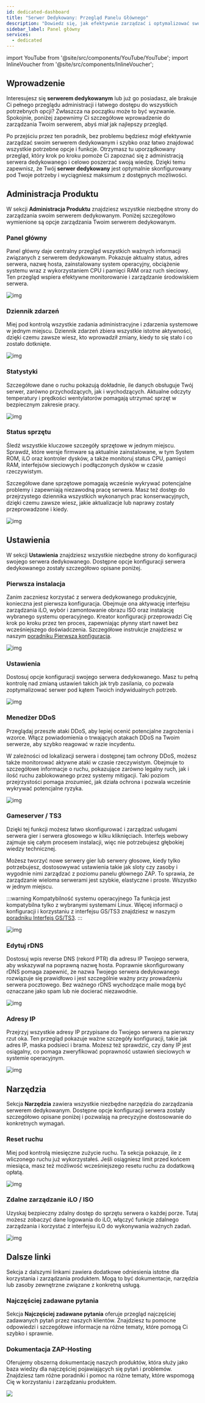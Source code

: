 ```yaml
---
id: dedicated-dashboard
title: "Serwer Dedykowany: Przegląd Panelu Głównego"
description: "Dowiedz się, jak efektywnie zarządzać i optymalizować swój Serwer Dedykowany dzięki przejrzystemu przeglądowi kluczowych funkcji i narzędzi administracyjnych → Sprawdź teraz"
sidebar_label: Panel główny
services:
  - dedicated
---
```


import YouTube from '@site/src/components/YouTube/YouTube';
import InlineVoucher from '@site/src/components/InlineVoucher';

## Wprowadzenie

Interesujesz się **serwerem dedykowanym** lub już go posiadasz, ale brakuje Ci pełnego przeglądu administracji i łatwego dostępu do wszystkich potrzebnych opcji? Zwłaszcza na początku może to być wyzwanie. Spokojnie, poniżej zapewnimy Ci szczegółowe wprowadzenie do zarządzania Twoim serwerem, abyś miał jak najlepszy przegląd.

Po przejściu przez ten poradnik, bez problemu będziesz mógł efektywnie zarządzać swoim serwerem dedykowanym i szybko oraz łatwo znajdować wszystkie potrzebne opcje i funkcje. Otrzymasz tu uporządkowany przegląd, który krok po kroku pomoże Ci zapoznać się z administracją serwera dedykowanego i celowo poszerzać swoją wiedzę. Dzięki temu zapewnisz, że Twój **serwer dedykowany** jest optymalnie skonfigurowany pod Twoje potrzeby i wyciągniesz maksimum z dostępnych możliwości.

<InlineVoucher />

## Administracja Produktu

W sekcji **Administracja Produktu** znajdziesz wszystkie niezbędne strony do zarządzania swoim serwerem dedykowanym. Poniżej szczegółowo wymienione są opcje zarządzania Twoim serwerem dedykowanym.



### Panel główny

Panel główny daje centralny przegląd wszystkich ważnych informacji związanych z serwerem dedykowanym. Pokazuje aktualny status, adres serwera, nazwę hosta, zainstalowany system operacyjny, obciążenie systemu wraz z wykorzystaniem CPU i pamięci RAM oraz ruch sieciowy. Ten przegląd wspiera efektywne monitorowanie i zarządzanie środowiskiem serwera.

![img](https://screensaver01.zap-hosting.com/index.php/s/QEnaS6N7MqHejtk/preview)



### Dziennik zdarzeń

Miej pod kontrolą wszystkie zadania administracyjne i zdarzenia systemowe w jednym miejscu. Dziennik zdarzeń zbiera wszystkie istotne aktywności, dzięki czemu zawsze wiesz, kto wprowadził zmiany, kiedy to się stało i co zostało dotknięte.

![img](https://screensaver01.zap-hosting.com/index.php/s/akKpTx2XzDKy7qc/preview)



### Statystyki
Szczegółowe dane o ruchu pokazują dokładnie, ile danych obsługuje Twój serwer, zarówno przychodzących, jak i wychodzących. Aktualne odczyty temperatury i prędkości wentylatorów pomagają utrzymać sprzęt w bezpiecznym zakresie pracy.

![img](https://screensaver01.zap-hosting.com/index.php/s/B7yLamtJrdALpPb/preview)



### Status sprzętu

Śledź wszystkie kluczowe szczegóły sprzętowe w jednym miejscu. Sprawdź, które wersje firmware są aktualnie zainstalowane, w tym System ROM, iLO oraz kontroler dysków, a także monitoruj status CPU, pamięci RAM, interfejsów sieciowych i podłączonych dysków w czasie rzeczywistym.

Szczegółowe dane sprzętowe pomagają wcześnie wykrywać potencjalne problemy i zapewniają niezawodną pracę serwera. Masz też dostęp do przejrzystego dziennika wszystkich wykonanych prac konserwacyjnych, dzięki czemu zawsze wiesz, jakie aktualizacje lub naprawy zostały przeprowadzone i kiedy.

![img](https://screensaver01.zap-hosting.com/index.php/s/9CsZGarzsdMP5Ea/preview)

## Ustawienia

W sekcji **Ustawienia** znajdziesz wszystkie niezbędne strony do konfiguracji swojego serwera dedykowanego. Dostępne opcje konfiguracji serwera dedykowanego zostały szczegółowo opisane poniżej.

### Pierwsza instalacja
Zanim zaczniesz korzystać z serwera dedykowanego produkcyjnie, konieczna jest pierwsza konfiguracja. Obejmuje ona aktywację interfejsu zarządzania iLO, wybór i zamontowanie obrazu ISO oraz instalację wybranego systemu operacyjnego. Kreator konfiguracji przeprowadzi Cię krok po kroku przez ten proces, zapewniając płynny start nawet bez wcześniejszego doświadczenia. Szczegółowe instrukcje znajdziesz w naszym [poradniku Pierwsza konfiguracja](dedicated-setup.md).

![img](https://screensaver01.zap-hosting.com/index.php/s/MnZKXAGGTqs9Xdp/download)

### Ustawienia

Dostosuj opcje konfiguracji swojego serwera dedykowanego. Masz tu pełną kontrolę nad zmianą ustawień takich jak tryb zasilania, co pozwala zoptymalizować serwer pod kątem Twoich indywidualnych potrzeb.

![img](https://screensaver01.zap-hosting.com/index.php/s/WiHSELJNc5icsyQ/preview)



### Menedżer DDoS

Przeglądaj przeszłe ataki DDoS, aby lepiej ocenić potencjalne zagrożenia i wzorce. Włącz powiadomienia o trwających atakach DDoS na Twoim serwerze, aby szybko reagować w razie incydentu.

W zależności od lokalizacji serwera i dostępnej tam ochrony DDoS, możesz także monitorować aktywne ataki w czasie rzeczywistym. Obejmuje to szczegółowe informacje o ruchu, pokazujące zarówno legalny ruch, jak i ilość ruchu zablokowanego przez systemy mitigacji. Taki poziom przejrzystości pomaga zrozumieć, jak działa ochrona i pozwala wcześnie wykrywać potencjalne ryzyka.

![img](https://screensaver01.zap-hosting.com/index.php/s/ScCCCY52CMLgfyE/preview)



### Gameserver / TS3

Dzięki tej funkcji możesz łatwo skonfigurować i zarządzać usługami serwera gier i serwera głosowego w kilku kliknięciach. Interfejs webowy zajmuje się całym procesem instalacji, więc nie potrzebujesz głębokiej wiedzy technicznej.

Możesz tworzyć nowe serwery gier lub serwery głosowe, kiedy tylko potrzebujesz, dostosowywać ustawienia takie jak sloty czy zasoby i wygodnie nimi zarządzać z poziomu panelu głównego ZAP. To sprawia, że zarządzanie wieloma serwerami jest szybkie, elastyczne i proste. Wszystko w jednym miejscu.

:::warning Kompatybilność systemu operacyjnego 
Ta funkcja jest kompatybilna tylko z wybranymi systemami Linux. Więcej informacji o konfiguracji i korzystaniu z interfejsu GS/TS3 znajdziesz w naszym [poradniku Interfejs GS/TS3](dedicated-linux-gs-interface.md).
:::

![img](https://screensaver01.zap-hosting.com/index.php/s/nd6YF93omGcApC8/preview)



### Edytuj rDNS

Dostosuj wpis reverse DNS (rekord PTR) dla adresu IP Twojego serwera, aby wskazywał na poprawną nazwę hosta. Poprawnie skonfigurowany rDNS pomaga zapewnić, że nazwa Twojego serwera dedykowanego rozwiązuje się prawidłowo i jest szczególnie ważny przy prowadzeniu serwera pocztowego. Bez ważnego rDNS wychodzące maile mogą być oznaczane jako spam lub nie docierać niezawodnie.

![img](https://screensaver01.zap-hosting.com/index.php/s/LpdMgD6T39tXiNK/preview)



### Adresy IP

Przejrzyj wszystkie adresy IP przypisane do Twojego serwera na pierwszy rzut oka. Ten przegląd pokazuje ważne szczegóły konfiguracji, takie jak adres IP, maska podsieci i brama. Możesz też sprawdzić, czy dany IP jest osiągalny, co pomaga zweryfikować poprawność ustawień sieciowych w systemie operacyjnym.

![img](https://screensaver01.zap-hosting.com/index.php/s/a64XRkWn2EA4Nef/preview)



## Narzędzia

Sekcja **Narzędzia** zawiera wszystkie niezbędne narzędzia do zarządzania serwerem dedykowanym. Dostępne opcje konfiguracji serwera zostały szczegółowo opisane poniżej i pozwalają na precyzyjne dostosowanie do konkretnych wymagań.



### Reset ruchu

Miej pod kontrolą miesięczne zużycie ruchu. Ta sekcja pokazuje, ile z wliczonego ruchu już wykorzystałeś. Jeśli osiągniesz limit przed końcem miesiąca, masz też możliwość wcześniejszego resetu ruchu za dodatkową opłatą.

![img](https://screensaver01.zap-hosting.com/index.php/s/5Z38eyRdntF6ict/preview)



### Zdalne zarządzanie iLO / ISO

Uzyskaj bezpieczny zdalny dostęp do sprzętu serwera o każdej porze. Tutaj możesz zobaczyć dane logowania do iLO, włączyć funkcje zdalnego zarządzania i korzystać z interfejsu iLO do wykonywania ważnych zadań.

![img](https://screensaver01.zap-hosting.com/index.php/s/9SZMtCPDJgNZSZ6/preview)

## Dalsze linki
Sekcja z dalszymi linkami zawiera dodatkowe odniesienia istotne dla korzystania i zarządzania produktem. Mogą to być dokumentacje, narzędzia lub zasoby zewnętrzne związane z konkretną usługą.

### Najczęściej zadawane pytania
Sekcja **Najczęściej zadawane pytania** oferuje przegląd najczęściej zadawanych pytań przez naszych klientów. Znajdziesz tu pomocne odpowiedzi i szczegółowe informacje na różne tematy, które pomogą Ci szybko i sprawnie.

### Dokumentacja ZAP-Hosting
Oferujemy obszerną dokumentację naszych produktów, która służy jako baza wiedzy dla najczęściej pojawiających się pytań i problemów. Znajdziesz tam różne poradniki i pomoc na różne tematy, które wspomogą Cię w korzystaniu i zarządzaniu produktem.

![](https://screensaver01.zap-hosting.com/index.php/s/n48ct6aZBrNq7eT/preview)


<InlineVoucher />